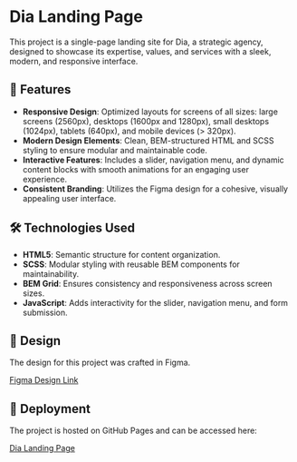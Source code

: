 # Dia Landing Page  

This project is a single-page landing site for Dia, a strategic agency, designed to showcase its expertise, values, and services with a sleek, modern, and responsive interface.  

## 🌟 Features  
- **Responsive Design**: Optimized layouts for screens of all sizes: large screens (2560px), desktops (1600px and 1280px), small desktops (1024px), tablets (640px), and mobile devices (> 320px).  
- **Modern Design Elements**: Clean, BEM-structured HTML and SCSS styling to ensure modular and maintainable code.  
- **Interactive Features**: Includes a slider, navigation menu, and dynamic content blocks with smooth animations for an engaging user experience.  
- **Consistent Branding**: Utilizes the Figma design for a cohesive, visually appealing user interface.  

## 🛠️ Technologies Used  
- **HTML5**: Semantic structure for content organization.  
- **SCSS**: Modular styling with reusable BEM components for maintainability.  
- **BEM Grid**: Ensures consistency and responsiveness across screen sizes.  
- **JavaScript**: Adds interactivity for the slider, navigation menu, and form submission.  

## 🎨 Design  
The design for this project was crafted in Figma.  

[Figma Design Link](https://www.figma.com/design/7qwsWggv9BAxMi2VPhBuPr/Air-(formerly-Dia))  

## 🚀 Deployment  
The project is hosted on GitHub Pages and can be accessed here:  

[Dia Landing Page](https://bezushk0.github.io/Dia)  

